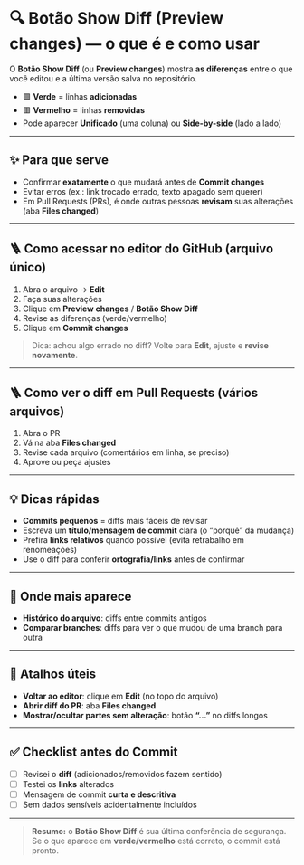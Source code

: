 # 🔍 Botão Show Diff (Preview changes) — o que é e como usar

O **Botão Show Diff** (ou **Preview changes**) mostra **as diferenças** entre o que você editou e a última versão salva no repositório.

- 🟩 **Verde** = linhas **adicionadas**
- 🟥 **Vermelho** = linhas **removidas**
- Pode aparecer **Unificado** (uma coluna) ou **Side-by-side** (lado a lado)

---

## ✨ Para que serve
- Confirmar **exatamente** o que mudará antes de **Commit changes**
- Evitar erros (ex.: link trocado errado, texto apagado sem querer)
- Em Pull Requests (PRs), é onde outras pessoas **revisam** suas alterações (aba **Files changed**)

---

## 🪜 Como acessar no editor do GitHub (arquivo único)
1. Abra o arquivo → **Edit**  
2. Faça suas alterações  
3. Clique em **Preview changes** / **Botão Show Diff**  
4. Revise as diferenças (verde/vermelho)  
5. Clique em **Commit changes**

> Dica: achou algo errado no diff? Volte para **Edit**, ajuste e **revise novamente**.

---

## 🪜 Como ver o diff em Pull Requests (vários arquivos)
1. Abra o PR  
2. Vá na aba **Files changed**  
3. Revise cada arquivo (comentários em linha, se preciso)  
4. Aprove ou peça ajustes

---

## 💡 Dicas rápidas
- **Commits pequenos** = diffs mais fáceis de revisar  
- Escreva um **título/mensagem de commit** clara (o “porquê” da mudança)  
- Prefira **links relativos** quando possível (evita retrabalho em renomeações)  
- Use o diff para conferir **ortografia/links** antes de confirmar

---

## 🧭 Onde mais aparece
- **Histórico do arquivo**: diffs entre commits antigos  
- **Comparar branches**: diffs para ver o que mudou de uma branch para outra

---

## 🧰 Atalhos úteis
- **Voltar ao editor**: clique em **Edit** (no topo do arquivo)
- **Abrir diff do PR**: aba **Files changed**
- **Mostrar/ocultar partes sem alteração**: botão **“…”** no diffs longos

---

## ✅ Checklist antes do Commit
- [ ] Revisei o **diff** (adicionados/removidos fazem sentido)
- [ ] Testei os **links** alterados
- [ ] Mensagem de commit **curta e descritiva**
- [ ] Sem dados sensíveis acidentalmente incluídos

---

> **Resumo:** o **Botão Show Diff** é sua última conferência de segurança. Se o que aparece em **verde/vermelho** está correto, o commit está pronto. 
